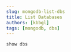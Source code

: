 ```yaml
---
slug: mongodb-list-dbs
title: List Databases
authors: [kbbgl]
tags: [mongodb, dbs]
---
```


```bash
show dbs
```

